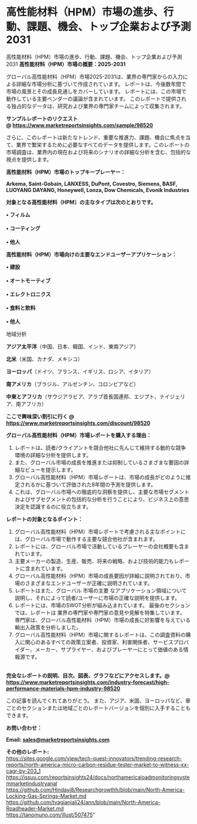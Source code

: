 # 高性能材料（HPM）市場の進歩、行動、課題、機会、トップ企業および予測2031
 高性能材料（HPM）市場の進歩、行動、課題、機会、トップ企業および予測2031
<strong><b>高性能材料（HPM）市場の概要：2025-2031</b></strong>

グローバル高性能材料（HPM）市場2025-2031は、業界の専門家からの入力による詳細な市場分析に基づいて作成されています。 レポートは、今後数年間で市場の風景とその成長見通しをカバーしています。 レポートには、この市場で動作している主要ベンダーの議論が含まれています。 このレポートで提供される独占的なデータは、研究および業界の専門家チームによって収集されます。

<strong>サンプルレポートのリクエスト @ <a href=https://www.marketreportsinsights.com/sample/98520>https://www.marketreportsinsights.com/sample/98520</a></strong>

さらに、このレポートは新たなトレンド、重要な推進力、課題、機会に焦点を当て、業界で繁栄するために必要なすべてのデータを提供します。このレポートの市場調査は、業界内の現在および将来のシナリオの詳細な分析を含む、包括的な視点を提供します。

<strong>高性能材料（HPM）市場のトップキープレーヤー：</strong>

<strong>Arkema, Saint-Gobain, LANXESS, DuPont, Covestro, Siemens, BASF, LUOYANG DAYANG, Honeywell, Lonza, Dow Chemicals, Evonik Industries</strong>

<strong><b>対象となる高性能材料（HPM）の主なタイプは次のとおりです。</b></strong>

<strong>• フィルム<br><br>• コーティング<br><br>• 他人</strong>

<strong><b>高性能材料（HPM）市場向けの主要なエンドユーザーアプリケーション：</b></strong>

<strong>• 建設<br><br>• オートモーティブ<br><br>• エレクトロニクス<br><br>• 食料と飲料<br><br>• 他人</strong>

 地域分析

<strong><b>アジア太平洋</b></strong>（中国、日本、韓国、インド、東南アジア）

<strong><b>北米</b></strong>（米国、カナダ、メキシコ）

<strong><b>ヨーロッパ</b></strong>（ドイツ、フランス、イギリス、ロシア、イタリア）

<strong><b>南アメリカ</b></strong>（ブラジル、アルゼンチン、コロンビアなど）

<strong><b>中東とアフリカ</b></strong>（サウジアラビア、アラブ首長国連邦、エジプト、ナイジェリア、南アフリカ）

<strong>ここで興味深い割引に行く @ <a href=https://www.marketreportsinsights.com/discount/98520>https://www.marketreportsinsights.com/discount/98520</a></strong>

<strong><b>グローバル高性能材料（HPM）市場レポートを購入する理由：</b></strong>
<ol>
  <li>レポートは、読者/クライアントを競合他社に先んじて維持する動的な競争環境の詳細な分析を提供します。</li>
  <li>また、グローバル市場の成長を推進または抑制しているさまざまな要因の詳細なビューを提示します。</li>
  <li>グローバル高性能材料（HPM）市場レポートは、市場の成長がどのように推定されるかに基づいて評価された8年間の予測を提供します。</li>
  <li>これは、グローバル市場への徹底的な洞察を提供し、主要な市場セグメントおよびサブセグメントの包括的な分析を行うことにより、ビジネス上の意思決定を認識するのに役立ちます。</li>
</ol>
<strong><b>レポートの対象となるポイント：</b></strong>
<ol>
  <li>グローバル高性能材料（HPM）市場レポートで考慮される主なポイントには、グローバル市場で動作する主要な競合他社が含まれます。</li>
  <li>レポートには、グローバル市場で活動しているプレーヤーの会社概要も含まれています。</li>
  <li>主要メーカーの製造、生産、販売、将来の戦略、および技術的能力もレポートに含まれています。</li>
  <li>グローバル高性能材料（HPM）市場の成長要因が詳細に説明されており、市場のさまざまなエンドユーザーが正確に説明されています。</li>
  <li>レポートはまた、グローバル 市場の主要 なアプリケーション領域について説明し、それによって読者/ユーザーに市場の正確な説明を提供します。</li>
  <li>レポートには、市場のSWOT分析が組み込まれています。 最後のセクションでは、レポートは 業界の専門家や専門家の意見や見解を特集しています。 専門家は、グローバル高性能材料（HPM）市場の成長に好影響を与えている輸出入政策を分析しました。</li>
  <li>グローバル高性能材料（HPM）市場に関するレポートは、この調査資料の購入に関心のあるすべての政策立案者、投資家、利害関係者、サービスプロバイダー、メーカー、サプライヤー、およびプレーヤーにとって価値のある情報源です。</li>
</ol><br>
<strong>完全なレポートの説明、目次、図表、グラフなどにアクセスします。@ <a href=https://www.marketreportsinsights.com/industry-forecast/high-performance-materials-hpm-industry-98520>https://www.marketreportsinsights.com/industry-forecast/high-performance-materials-hpm-industry-98520</a></strong>

この記事を読んでくれてありがとう。 また、アジア、米国、ヨーロッパなど、章ごとのセクションまたは地域ごとのレポートバージョンを個別に入手することもできます。

<strong><b>お問い合わせ：</b></strong>

<strong>Email: </strong><a href=mailto:sales@marketreportsinsights.com><strong>sales@marketreportsinsights.com</strong></a>

<strong>その他のレポート:</strong>
<br>
<a href=https://sites.google.com/view/tech-quest-innovators/trending-research-reports/north-america-micro-carbon-residue-tester-market-to-witness-xx-cagr-by-203_1>https://sites.google.com/view/tech-quest-innovators/trending-research-reports/north-america-micro-carbon-residue-tester-market-to-witness-xx-cagr-by-203_1</a>
<br>
<a href=https://issuu.com/reportsinsights24/docs/northamericaloadmonitoringsystemmarketindustryanal>https://issuu.com/reportsinsights24/docs/northamericaloadmonitoringsystemmarketindustryanal</a>
<br>
<a href=https://github.com/Hindavi8/Researchgrowthh/blob/main/North-America-Locking-Gas-Springs-Market.md>https://github.com/Hindavi8/Researchgrowthh/blob/main/North-America-Locking-Gas-Springs-Market.md</a>
<br>
<a href=https://github.com/tyagianjali24/ann/blob/main/North-America-Roadheader-Market.md>https://github.com/tyagianjali24/ann/blob/main/North-America-Roadheader-Market.md</a>
<br>
<a href=https://tanomuno.com/illust/507475>https://tanomuno.com/illust/507475</a>"
